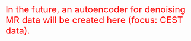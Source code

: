 <span style="color:red; font-size:24px">In the future, an autoencoder for denoising MR data will be created here (focus: CEST data).</span>